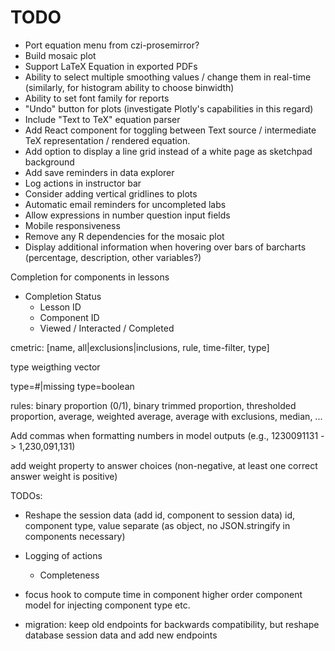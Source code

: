 TODO
====

* Port equation menu from czi-prosemirror?
* Build mosaic plot
* Support LaTeX Equation in exported PDFs
* Ability to select multiple smoothing values / change them in real-time (similarly, for histogram ability to choose binwidth)
* Ability to set font family for reports
* "Undo" button for plots (investigate Plotly's capabilities in this regard)
* Include "Text to TeX" equation parser 
* Add React component for toggling between Text source / intermediate TeX representation / rendered equation. 
* Add option to display a line grid instead of a white page as sketchpad background
* Add save reminders in data explorer 
* Log actions in instructor bar
* Consider adding vertical gridlines to plots
* Automatic email reminders for uncompleted labs
* Allow expressions in number question input fields
* Mobile responsiveness
* Remove any R dependencies for the mosaic plot
* Display additional information when hovering over bars of barcharts (percentage, description, other variables?)

Completion for components in lessons

- Completion Status
  -   Lesson ID
  -   Component ID
  -   Viewed / Interacted / Completed

cmetric: [name, all|exclusions|inclusions, rule, time-filter, type]

type weigthing vector

type=#|missing
type=boolean

rules: binary proportion (0/1), binary trimmed proportion, thresholded proportion, average, weighted average, average with exclusions, median, ...

Add commas when formatting numbers in model outputs (e.g., 1230091131 -> 1,230,091,131)

add weight property to answer choices (non-negative, at least one correct answer weight is
positive)

TODOs:

- Reshape the session data (add id, component to session data)
  id, component type, value separate (as object, no JSON.stringify in components necessary)
- Logging of actions
  - Completeness
- focus hook to compute time in component
higher order component model for injecting component type etc.

- migration: keep old endpoints for backwards compatibility, but reshape database session data and add new endpoints

